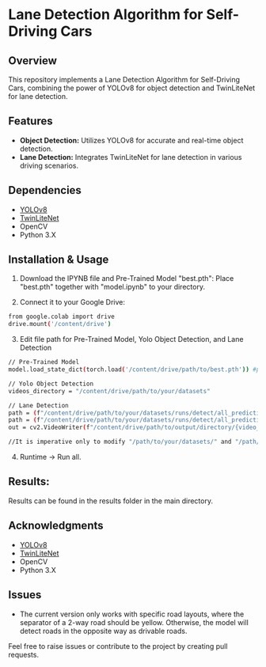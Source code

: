 # Lane Detection Algorithm for Self-Driving Cars

## Overview

This repository implements a Lane Detection Algorithm for Self-Driving Cars, combining the power of YOLOv8 for object detection and TwinLiteNet for lane detection.

## Features

- **Object Detection:** Utilizes YOLOv8 for accurate and real-time object detection.
- **Lane Detection:** Integrates TwinLiteNet for lane detection in various driving scenarios.

## Dependencies

- [YOLOv8](https://docs.ultralytics.com/)
- [TwinLiteNet](https://github.com/chequanghuy/TwinLiteNet)
- OpenCV
- Python 3.X

## Installation & Usage

1. Download the IPYNB file and Pre-Trained Model "best.pth":
Place "best.pth" together with "model.ipynb" to your directory.

2. Connect it to your Google Drive:

```bash
from google.colab import drive
drive.mount('/content/drive')
```

3. Edit file path for Pre-Trained Model, Yolo Object Detection, and Lane Detection
```bash
// Pre-Trained Model
model.load_state_dict(torch.load('/content/drive/path/to/best.pth')) #pretrained model

// Yolo Object Detection
videos_directory = "/content/drive/path/to/your/datasets"

// Lane Detection
path = (f"/content/drive/path/to/your/datasets/runs/detect/all_predictions/predict/{video_file}")
path = (f"/content/drive/path/to/your/datasets/runs/detect/all_predictions/predict{counter}/{video_file}")
out = cv2.VideoWriter(f"/content/drive/path/to/output/directory/{video_file}",cv2.VideoWriter_fourcc('M','J','P','G'), 30, (frame_width,frame_height))

//It is imperative only to modify "/path/to/your/datasets/" and "/path/to/output/directory/"
```

4. Runtime -> Run all.

## Results:
Results can be found in the results folder in the main directory.

## Acknowledgments

- [YOLOv8](https://docs.ultralytics.com/)
- [TwinLiteNet](https://github.com/chequanghuy/TwinLiteNet)
- OpenCV
- Python 3.X

## Issues
- The current version only works with specific road layouts, where the separator of a 2-way road should be yellow. Otherwise, the model will detect roads in the opposite way as drivable roads.

Feel free to raise issues or contribute to the project by creating pull requests.
